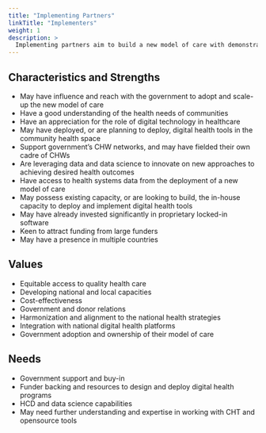 ```yaml
---
title: "Implementing Partners"
linkTitle: "Implementers"
weight: 1
description: >
  Implementing partners aim to build a new model of care with demonstrated evidence for impact and scalability. They are interested in pioneering data-driven approaches to achieve the desired community health outcomes.
---
```



## Characteristics and Strengths

- May have influence and reach with the government to adopt and scale-up the new model of care
- Have a good understanding of the health needs of communities
- Have an appreciation for the role of digital technology in healthcare
- May have deployed, or are planning to deploy,  digital health tools in the community health space 
- Support government’s CHW networks, and may have fielded their own cadre of CHWs 
- Are leveraging data and data science to innovate on new approaches to achieving desired health outcomes
- Have access to health systems data from the deployment of a new model of care
- May possess existing capacity, or are looking to build, the in-house capacity to deploy and implement digital health tools   
- May have already invested significantly in proprietary locked-in software
- Keen to attract funding from large funders
- May have a presence in multiple countries



## Values 

- Equitable access to quality health care
- Developing national and local capacities
- Cost-effectiveness
- Government and donor relations
- Harmonization and alignment to the national health strategies
- Integration with national digital health platforms 
- Government adoption and ownership of their model of care 



## Needs

- Government support and buy-in
- Funder backing and resources to design and deploy digital health programs
- HCD and data science capabilities
- May need further understanding and expertise in working with CHT and opensource tools
